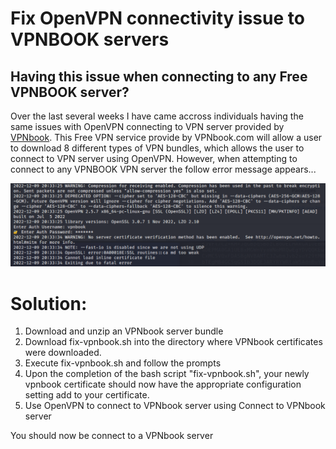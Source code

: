 # Fix OpenVPN connectivity issue to VPNBOOK servers

## Having this issue when connecting to any Free VPNBOOK server?


Over the last several weeks I have came accross individuals having the same issues with OpenVPN connecting to VPN server provided by [VPNbook](https://www.vpnbook.com/freevpn). This Free VPN service provide by VPNbook.com will allow a user to download 8 different types of VPN bundles, which allows the user to connect to VPN server using OpenVPN. However, when attempting to connect to any VPNBOOK VPN server the follow error message appears...

![Issue](https://github.com/1KevinFigueroa/openvpn-issues-vpnbook/blob/main/images/OpenVPN_issue_VPNbook.png)


# Solution:
1. Download and unzip an VPNbook server bundle
2. Download fix-vpnbook.sh into the directory where VPNbook certificates were downloaded.
3. Execute fix-vpnbook.sh and follow the prompts
4. Upon the completion of the bash script "fix-vpnbook.sh", your newly vpnbook certificate should
   now have the appropriate configuration setting add to your certificate.
5. Use OpenVPN to connect to VPNbook server using Connect to VPNbook server  

You should now be connect to a VPNbook server
